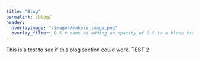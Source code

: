 ```yaml
---
title: "Blog"
permalink: /blog/
header: 
  overlayimage: "/images/makers_image.png"
  overlay_filter: 0.5 # same as adding an opacity of 0.5 to a black background
---
```


This is a test to see if this blog section could work.
TEST 2